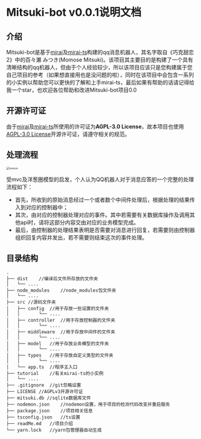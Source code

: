 # Mitsuki-bot v0.0.1说明文档

## 介绍

Mitsuki-bot是基于[mirai](https://github.com/mamoe/mirai)及[mirai-ts](https://github.com/YunYouJun/mirai-ts)构建的qq消息机器人，其名字取自《巧克甜恋2》中的百々瀬 みつき(Momose Mitsuki)。该项目其主要目的是构建了一个具有清晰结构的qq机器人，但由于个人经验较少，所以该项目应该只是您构建属于您自己项目的参考（如果想直接用也是没问题的啦），同时在该项目中会包含一系列的小实例以帮助您可以更快的了解和上手mirai-ts，最后如果有帮助的话请记得给我一个star，也欢迎各位帮助和改进Mitsuki-bot项目0.0

## 开源许可证

由于[mirai](https://github.com/mamoe/mirai)及[mirai-ts](https://github.com/YunYouJun/mirai-ts)所使用的许可证为**AGPL-3.0 License**，故本项目也使用[AGPL-3.0 License](https://github.com/gylove1994/mitsuki-bot/blob/master/LICENSE)开源许可证，请遵守相关的规范。

## 处理流程

<img src="https://s2.loli.net/2022/01/20/Znt1kYWbHPT6i5l.png" alt="mmcm" style="zoom:50%;" />

受mvc及洋葱圈模型的启发，个人认为QQ机器人对于消息应答的一个完整的处理流程如下：

- 首先，所收到的原始消息经过一个或者数个中间件处理后，根据处理的结果传入到对应的控制器中；
- 其次，由对应的控制器处理对应的事件。其中若需要有关数据库操作及调用其他api时，请将这部分内容交由对应的业务模型完成。
- 最后，由控制器的处理结果表明是否需要对消息进行回复，若需要则由控制器组织回复内容并发出，若不需要则结束这次的事件处理。

## 目录结构

```text
.
├── dist	//编译后文件所存放的文件夹
│   └── .... 
├── node_modules	//node_modules包文件夹
│   └── .... 
├── src	//源码文件夹
│   ├── config	//用于存放一些设置的文件夹
│   │		└── .... 
│   ├── controller	//用于存放控制器的文件夹
│   │		└── .... 
│   ├── middleware	//用于存放中间件的文件夹
│   │		└── .... 
│   ├── model	//用于存放业务模型的文件夹
│   │		└── .... 
│   ├── types	//用于存放自定义类型的文件夹
│   │		└── .... 
│   └── app.ts	//程序主入口
├── tutorial	//有关mirai-ts的小实例
│   └── .... 
├── .gitignore	//git忽略设置
├── LICENSE	//AGPLv3开源许可证
├── mitsuki.db //sqlite数据库文件
├── nodemon.json	//nodemon设置，用于项目的检测代码改变并重启服务
├── package.json	//项目相关信息
├── tsconfig.json	//ts设置
├── readMe.md	//项目介绍
└── yarn.lock	//yarn包管理器自动生成
```

